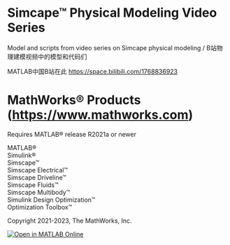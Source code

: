 # Simcape™ Physical Modeling Video Series
Model and scripts from video series on Simcape physical modeling / B站物理建模视频中的模型和代码们

MATLAB中国B站在此 https://space.bilibili.com/1768836923

# MathWorks® Products (https://www.mathworks.com)
Requires MATLAB® release R2021a or newer

MATLAB®  
Simulink®  
Simscape™  
Simscape Electrical™  
Simscape Driveline™  
Simscape Fluids™  
Simscape Multibody™  
Simulink Design Optimization™  
Optimization Toolbox™  

Copyright 2021-2023, The MathWorks, Inc.

[![Open in MATLAB Online](https://www.mathworks.com/images/responsive/global/open-in-matlab-online.svg)](https://matlab.mathworks.com/open/github/v1?repo=mathworks/Intro-Examples-for-Simscape-CN)
